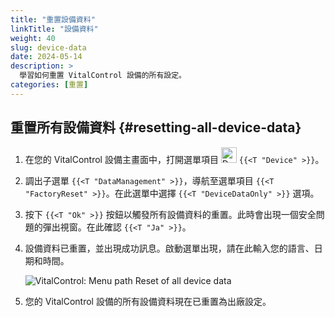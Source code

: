 ```yaml
---
title: "重置設備資料"
linkTitle: "設備資料"
weight: 40
slug: device-data
date: 2024-05-14
description: >
  學習如何重置 VitalControl 設備的所有設定。
categories: [重置]
---
```

## 重置所有設備資料 {#resetting-all-device-data}

1. 在您的 VitalControl 設備主畫面中，打開選單項目 <img src="/icons/device.svg" width="25" align="bottom" alt="Device" /> `{{<T "Device" >}}`。

1. 調出子選單 `{{<T "DataManagement" >}}`，導航至選單項目 `{{<T "FactoryReset" >}}`。在此選單中選擇 `{{<T "DeviceDataOnly" >}}` 選項。

1. 按下 `{{<T "Ok" >}}` 按鈕以觸發所有設備資料的重置。此時會出現一個安全問題的彈出視窗。在此確認 `{{<T "Ja" >}}`。

1. 設備資料已重置，並出現成功訊息。啟動選單出現，請在此輸入您的語言、日期和時間。

   ![VitalControl: Menu path Reset of all device data](../images/resetdevicedata.png "Reset of device data")

1. 您的 VitalControl 設備的所有設備資料現在已重置為出廠設定。
